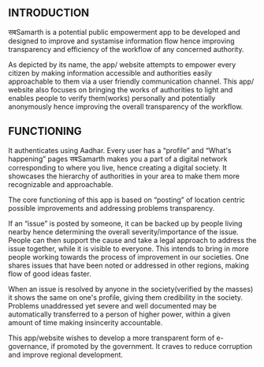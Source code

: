 
## INTRODUCTION

सबSamarth is a potential public empowerment app to be developed and designed to improve and systamise information flow hence improving transparency and efficiency of the workflow of any concerned authority.

As depicted by its name, the app/ website attempts to empower every citizen by making information accessible and authorities easily approachable to them via a user friendly communication channel. This app/ website also focuses on bringing the works of authorities to light and enables people to verify them(works) personally and potentially anonymously hence improving the overall transparency of the workflow.


## FUNCTIONING

It authenticates using Aadhar. Every user has a “profile” and “What's happening” pages  सबSamarth makes you a part of a digital network corresponding to where you live, hence creating a digital society. It showcases the hierarchy of authorities in your area to make them more recognizable and approachable.

The core functioning of this app is based on “posting” of location centric possible improvements and addressing problems transparency.

If an “issue” is posted by someone, it can be backed up by people living nearby hence determining the overall severity/importance of the issue. People can then support the cause and take a legal approach to address the issue together, while it is visible to everyone. This intends to bring in more people working towards the process of improvement in our societies. One shares issues that have been noted or addressed in other regions, making flow of good ideas faster.

When an issue is resolved by anyone in the society(verified by the masses) it shows the same on one's profile, giving them credibility in the society. Problems unaddressed yet severe and well documented may be automatically transferred to a person of higher power, within a given amount of time making insincerity accountable.

This app/website wishes to develop a more transparent form of e-governance, if promoted by the government. It craves to reduce corruption and improve regional development.


